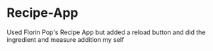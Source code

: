 # Recipe-App
Used Florin Pop's Recipe App but added a reload button and did the 
ingredient and measure addition my self
